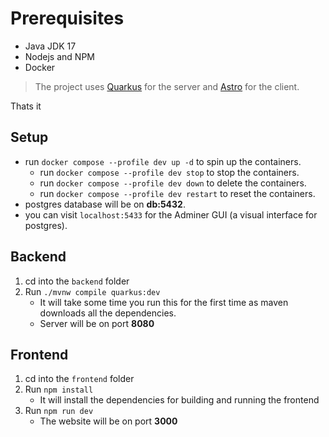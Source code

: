 # Prerequisites

- Java JDK 17
- Nodejs and NPM
- Docker

> The project uses [Quarkus](https://quarkus.io/) for the server and [Astro](https://astro.build/) for the client.

Thats it

## Setup

- run `docker compose --profile dev up -d` to spin up the containers.
    - run `docker compose --profile dev stop` to stop the containers.
    - run `docker compose --profile dev down` to delete the containers.
    - run `docker compose --profile dev restart` to reset the containers.
- postgres database will be on **db:5432**.
- you can visit `localhost:5433` for the Adminer GUI (a visual interface for postgres).

## Backend

1. cd into the `backend` folder
2. Run `./mvnw compile quarkus:dev`
    - It will take some time you run this for the first time as maven downloads all the dependencies.
    - Server will be on port **8080**

## Frontend

1. cd into the `frontend` folder
2. Run `npm install`
    - It will install the dependencies for building and running the frontend
3. Run `npm run dev`
    - The website will be on port **3000**
